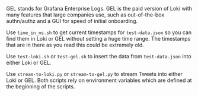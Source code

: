 GEL stands for Grafana Enterprise Logs. GEL is the paid version of Loki with many features that large companies use, such as out-of-the-box authn/authz and a GUI for speed of initial onboarding.


Use `time_in_ns.sh` to get current timestamps for `test-data.json` so you can find them in Loki or GEL without setting a huge time range. The timestamps that are in there as you read this could be extremely old.

Use `test-loki.sh` or `test-gel.sh` to insert the data from `test-data.json` into either Loki or GEL.

Use `stream-to-loki.py` or `stream-to-gel.py` to stream Tweets into either Loki or GEL. Both scripts rely on environment variables which are defined at the beginning of the scripts.